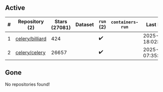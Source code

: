 ## Active
| # | Repository (2) | Stars (27081) | Dataset | `run` (2) | `containers-run` | Last Modified |
| --- | --- | --- | --- | --- | --- | --- |
| 1 | [celery/billiard](https://github.com/celery/billiard) | 424 |  | :heavy_check_mark: |  | 2025-05-13 18:02:18+00:00 |
| 2 | [celery/celery](https://github.com/celery/celery) | 26657 |  | :heavy_check_mark: |  | 2025-06-19 07:35:47+00:00 |

## Gone
No repositories found!
